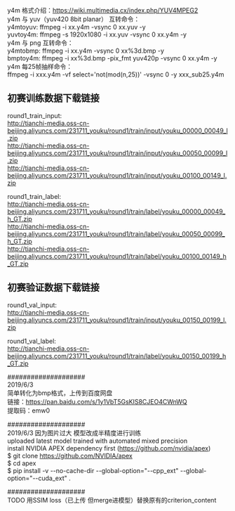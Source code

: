 y4m 格式介绍：https://wiki.multimedia.cx/index.php/YUV4MPEG2 <br/>
y4m 与 yuv（yuv420 8bit planar） 互转命令：<br/>
    y4mtoyuv: ffmpeg -i xx.y4m -vsync 0 xx.yuv  -y <br/>
    yuvtoy4m: ffmpeg -s 1920x1080 -i xx.yuv -vsync 0 xx.y4m -y <br/>
y4m 与 png 互转命令：<br/>
   y4mtobmp: ffmpeg -i xx.y4m -vsync 0 xx%3d.bmp -y <br/>
   bmptoy4m: ffmpeg -i xx%3d.bmp  -pix_fmt yuv420p  -vsync 0 xx.y4m -y <br/>
y4m 每25帧抽样命令：<br/>
   ffmpeg -i xxx.y4m -vf select='not(mod(n\,25))' -vsync 0  -y xxx_sub25.y4m <br/>

## 初赛训练数据下载链接<br/>
round1_train_input:<br/>
http://tianchi-media.oss-cn-beijing.aliyuncs.com/231711_youku/round1/train/input/youku_00000_00049_l.zip<br/>
http://tianchi-media.oss-cn-beijing.aliyuncs.com/231711_youku/round1/train/input/youku_00050_00099_l.zip<br/>
http://tianchi-media.oss-cn-beijing.aliyuncs.com/231711_youku/round1/train/input/youku_00100_00149_l.zip<br/>

round1_train_label:<br/>
http://tianchi-media.oss-cn-beijing.aliyuncs.com/231711_youku/round1/train/label/youku_00000_00049_h_GT.zip<br/>
http://tianchi-media.oss-cn-beijing.aliyuncs.com/231711_youku/round1/train/label/youku_00050_00099_h_GT.zip<br/>
http://tianchi-media.oss-cn-beijing.aliyuncs.com/231711_youku/round1/train/label/youku_00100_00149_h_GT.zip<br/>

## 初赛验证数据下载链接<br/>
round1_val_input:<br/>
http://tianchi-media.oss-cn-beijing.aliyuncs.com/231711_youku/round1/train/input/youku_00150_00199_l.zip<br/>

round1_val_label:<br/>
http://tianchi-media.oss-cn-beijing.aliyuncs.com/231711_youku/round1/train/label/youku_00150_00199_h_GT.zip<br/>

####################<br/>
2019/6/3<br/>
简单转化为bmp格式，上传到百度网盘<br/>
链接：https://pan.baidu.com/s/1y1VbT5GsKIS8CJEO4CWnWQ <br/>
提取码：emw0  

####################<br/>
2019/6/3 因为图片过大 模型改成半精度进行训练<br/>
uploaded latest model trained with automated mixed precision <br/>
install NVIDIA APEX dependency first (https://github.com/nvidia/apex) <br/>
$ git clone https://github.com/NVIDIA/apex <br/>
$ cd apex <br/>
$ pip install -v --no-cache-dir --global-option="--cpp_ext" --global-option="--cuda_ext" . <br/>

####################<br/>
TODO 用SSIM loss（已上传 但merge进模型）替换原有的criterion_content <br/>


